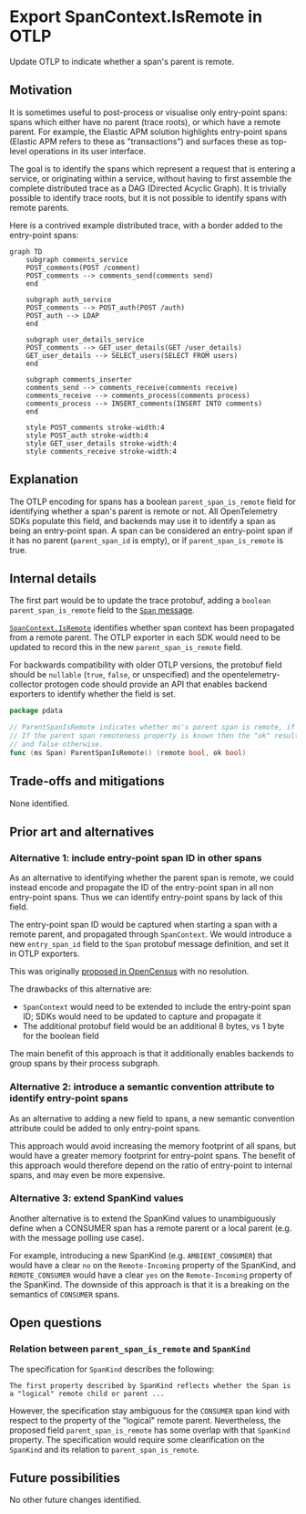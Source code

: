 # Export SpanContext.IsRemote in OTLP

Update OTLP to indicate whether a span's parent is remote.

## Motivation

It is sometimes useful to post-process or visualise only entry-point spans: spans which either have no parent (trace roots), or which have a remote parent.
For example, the Elastic APM solution highlights entry-point spans (Elastic APM refers to these as "transactions") and surfaces these as top-level operations
in its user interface.

The goal is to identify the spans which represent a request that is entering a service, or originating within a service, without having to first assemble the
complete distributed trace as a DAG (Directed Acyclic Graph). It is trivially possible to identify trace roots, but it is not possible to identify spans with
remote parents.

Here is a contrived example distributed trace, with a border added to the entry-point spans:

```mermaid
graph TD
    subgraph comments_service
    POST_comments(POST /comment)
    POST_comments --> comments_send(comments send)
    end

    subgraph auth_service
    POST_comments --> POST_auth(POST /auth)
    POST_auth --> LDAP
    end

    subgraph user_details_service
    POST_comments --> GET_user_details(GET /user_details)
    GET_user_details --> SELECT_users(SELECT FROM users)
    end

    subgraph comments_inserter
    comments_send --> comments_receive(comments receive)
    comments_receive --> comments_process(comments process)
    comments_process --> INSERT_comments(INSERT INTO comments)
    end

    style POST_comments stroke-width:4
    style POST_auth stroke-width:4
    style GET_user_details stroke-width:4
    style comments_receive stroke-width:4
```

## Explanation

The OTLP encoding for spans has a boolean `parent_span_is_remote` field for identifying whether a span's parent is remote or not.
All OpenTelemetry SDKs populate this field, and backends may use it to identify a span as being an entry-point span.
A span can be considered an entry-point span if it has no parent (`parent_span_id` is empty), or if `parent_span_is_remote` is true.

## Internal details

The first part would be to update the trace protobuf, adding a `boolean parent_span_is_remote` field to the
[`Span` message](https://github.com/open-telemetry/opentelemetry-proto/blob/b43e9b18b76abf3ee040164b55b9c355217151f3/opentelemetry/proto/trace/v1/trace.proto#L84).

[`SpanContext.IsRemote`](https://github.com/open-telemetry/opentelemetry-specification/blob/main/specification/trace/api.md#isremote) identifies whether span context has been propagated from a remote parent.
The OTLP exporter in each SDK would need to be updated to record this in the new `parent_span_is_remote` field.

For backwards compatibility with older OTLP versions, the protobuf field should be `nullable` (`true`, `false`, or unspecified)
and the opentelemetry-collector protogen code should provide an API that enables backend exporters to identify whether the field is set.

```go
package pdata

// ParentSpanIsRemote indicates whether ms's parent span is remote, if known.
// If the parent span remoteness property is known then the "ok" result will be true,
// and false otherwise.
func (ms Span) ParentSpanIsRemote() (remote bool, ok bool)
```

## Trade-offs and mitigations

None identified.

## Prior art and alternatives

### Alternative 1: include entry-point span ID in other spans

As an alternative to identifying whether the parent span is remote, we could instead encode and propagate the ID of the entry-point span in all non entry-point spans.
Thus we can identify entry-point spans by lack of this field.

The entry-point span ID would be captured when starting a span with a remote parent, and propagated through `SpanContext`. We would introduce a new `entry_span_id` field to
the `Span` protobuf message definition, and set it in OTLP exporters.

This was originally [proposed in OpenCensus](https://github.com/census-instrumentation/opencensus-specs/issues/229) with no resolution.

The drawbacks of this alternative are:

- `SpanContext` would need to be extended to include the entry-point span ID; SDKs would need to be updated to capture and propagate it
- The additional protobuf field would be an additional 8 bytes, vs 1 byte for the boolean field

The main benefit of this approach is that it additionally enables backends to group spans by their process subgraph.

### Alternative 2: introduce a semantic convention attribute to identify entry-point spans

As an alternative to adding a new field to spans, a new semantic convention attribute could be added to only entry-point spans.

This approach would avoid increasing the memory footprint of all spans, but would have a greater memory footprint for entry-point spans.
The benefit of this approach would therefore depend on the ratio of entry-point to internal spans, and may even be more expensive.

### Alternative 3: extend SpanKind values 

Another alternative is to extend the SpanKind values to unambiguously define when a CONSUMER span has a remote parent or a local parent (e.g. with the message polling use case). 

For example, introducing a new SpanKind (e.g. `AMBIENT_CONSUMER`) that would have a clear `no` on the `Remote-Incoming` property of the SpanKind, and `REMOTE_CONSUMER` would have a clear `yes` on the `Remote-Incoming` property of the SpanKind. The downside of this approach is that it is a breaking on the semantics of `CONSUMER` spans.


## Open questions

### Relation between `parent_span_is_remote` and `SpanKind`
The specification for `SpanKind` describes the following:

```
The first property described by SpanKind reflects whether the Span is a "logical" remote child or parent ...
```

However, the specification stay ambiguous for the `CONSUMER` span kind with respect to the property of the "logical" remote parent.
Nevertheless, the proposed field `parent_span_is_remote` has some overlap with that `SpanKind` property.
The specification would require some clearification on the `SpanKind` and its relation to `parent_span_is_remote`.

## Future possibilities

No other future changes identified.
